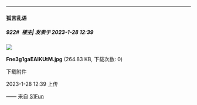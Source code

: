 

*****

####  狐言乱语  
##### 922#         楼主| 发表于 2023-1-28 12:39

<img src="https://img.saraba1st.com/forum/202301/28/123907uimmkkssf62121d1.jpg" referrerpolicy="no-referrer">

<strong>Fne3g1gaEAIKUtM.jpg</strong> (264.83 KB, 下载次数: 0)

下载附件

2023-1-28 12:39 上传

—— 来自 [S1Fun](https://s1fun.koalcat.com)

